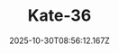 ---
title: "Kate-36"
description: ""
image: "/uploads/photos/1761814572154-Kate-36.webp"
thumbnail: "/uploads/photos/1761814572154-Kate-36-thumb.webp"
width: 4912
height: 7360
featured: true
date: 2025-10-30T08:56:12.167Z
order: 0
---
